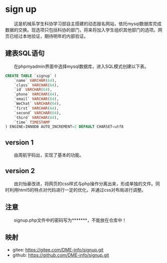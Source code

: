 # sign up

&emsp;&emsp;这是机械系学生科协学习部自主搭建的动态报名网站，依托mysql数据库完成数据的交换。现选项只包括科协的部门，将来将加入学生组织其他部门的选项。网页已经过本地验证，期待明年的内部验证。

## 建表SQL语句

&emsp;&emsp;在phpmyadmin界面中选择mysql数据库，进入SQL模式创建以下表。

```sql
CREATE TABLE `signup` (
    `name` VARCHAR(64),
    `class` VARCHAR(64),
    `id` VARCHAR(64),
    `phone` VARCHAR(64),
    `email` VARCHAR(64),
    `WeChat` VARCHAR(64),
    `first` VARCHAR(64),
    `second` VARCHAR(64),
    `third` VARCHAR(64),
    `time` TIMESTAMP
) ENGINE=INNODB AUTO_INCREMENT=2 DEFAULT CHARSET=utf8
```

## version 1

&emsp;&emsp;由周航宇码出，实现了基本的功能。

## version 2

&emsp;&emsp;由刘怡豪改进，将网页的css样式与php操作分离出来，形成单独的文件。同时利用html5的特点对代码进行一定的优化，并通过css对布局进行调整。

## 注意

&emsp;&emsp;signup.php文件中的密码写为\*\*\*\*\*\*\*，不能放在仓库中！

## 映射

+ gitee: https://gitee.com/DME-info/signup.git
+ github: https://github.com/DME-info/signup.git


